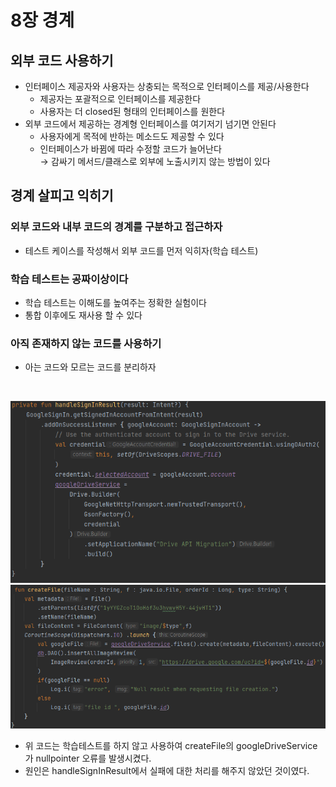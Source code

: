 # 8장 경계
## 외부 코드 사용하기
- 인터페이스 제공자와 사용자는 상충되는 목적으로 인터페이스를 제공/사용한다
    - 제공자는 포괄적으로 인터페이스를 제공한다
    - 사용자는 더 closed된 형태의 인터페이스를 원한다
- 외부 코드에서 제공하는 경계형 인터페이스를 여기저기 넘기면 안된다
    - 사용자에게 목적에 반하는 메소드도 제공할 수 있다
    - 인터페이스가 바뀜에 따라 수정할 코드가 늘어난다<br>
    → 감싸기 메서드/클래스로 외부에 노출시키지 않는 방법이 있다

## 경계 살피고 익히기
### 외부 코드와 내부 코드의 경계를 구분하고 접근하자
- 테스트 케이스를 작성해서 외부 코드를 먼저 익히자(학습 테스트)

### 학습 테스트는 공짜이상이다
- 학습 테스트는 이해도를 높여주는 정확한 실험이다
- 통합 이후에도 재사용 할 수 있다

### 아직 존재하지 않는 코드를 사용하기
- 아는 코드와 모르는 코드를 분리하자

<br>

![image](/images/chapter7%2C8%2C9/7%EC%9E%A5.%20%EC%98%88%EC%8B%9C%EC%BD%94%EB%93%9C2.png)
![image](/images/chapter7%2C8%2C9/7%EC%9E%A5.%EC%98%88%EC%8B%9C%20%EC%BD%94%EB%93%9C%203.png)

- 위 코드는 학습테스트를 하지 않고 사용하여 createFile의 googleDriveService가 nullpointer 오류를 발생시켰다.
- 원인은 handleSignInResult에서 실패에 대한 처리를 해주지 않았던 것이였다.

